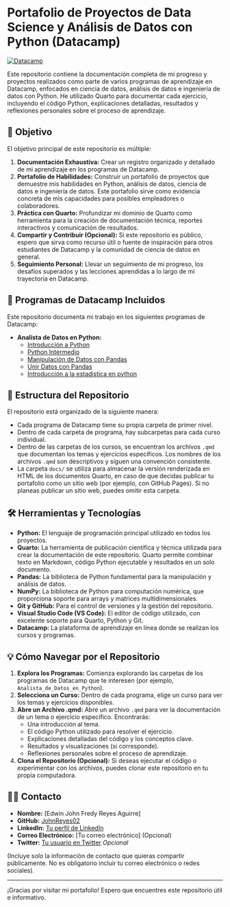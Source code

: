 # Portafolio de Proyectos de Data Science y Análisis de Datos con Python (Datacamp)

[![Datacamp](https://www.datacamp.com/favicon-32x32.png)](https://www.datacamp.com/)

Este repositorio contiene la documentación completa de mi progreso y proyectos realizados como parte de varios programas de aprendizaje en Datacamp, enfocados en ciencia de datos, análisis de datos e ingeniería de datos con Python. He utilizado Quarto para documentar cada ejercicio, incluyendo el código Python, explicaciones detalladas, resultados y reflexiones personales sobre el proceso de aprendizaje.

## 🎯 Objetivo

El objetivo principal de este repositorio es múltiple:

1.  **Documentación Exhaustiva:** Crear un registro organizado y detallado de mi aprendizaje en los programas de Datacamp.
2.  **Portafolio de Habilidades:** Construir un portafolio de proyectos que demuestre mis habilidades en Python, análisis de datos, ciencia de datos e ingeniería de datos. Este portafolio sirve como evidencia concreta de mis capacidades para posibles empleadores o colaboradores.
3.  **Práctica con Quarto:** Profundizar mi dominio de Quarto como herramienta para la creación de documentación técnica, reportes interactivos y comunicación de resultados.
4.  **Compartir y Contribuir (Opcional):** Si este repositorio es público, espero que sirva como recurso útil o fuente de inspiración para otros estudiantes de Datacamp y la comunidad de ciencia de datos en general.
5.  **Seguimiento Personal:** Llevar un seguimiento de mi progreso, los desafíos superados y las lecciones aprendidas a lo largo de mi trayectoria en Datacamp.

## 🚀 Programas de Datacamp Incluidos

Este repositorio documenta mi trabajo en los siguientes programas de Datacamp:

- **Analista de Datos en Python:**
  - [Introducción a Python](https://app.datacamp.com/learn/courses/intro-to-python-for-data-science)
  - [Python Intermedio](https://app.datacamp.com/learn/courses/intermediate-python)
  - [Manipulación de Datos con Pandas](https://app.datacamp.com/learn/courses/data-manipulation-with-pandas)
  - [Unir Datos con Pandas](https://app.datacamp.com/learn/courses/joining-data-with-pandas)
  - [Introducción a la estadística en python](https://app.datacamp.com/learn/courses/introduction-to-statistics-in-python)

## 📁 Estructura del Repositorio

El repositorio está organizado de la siguiente manera:

- Cada programa de Datacamp tiene su propia carpeta de primer nivel.
- Dentro de cada carpeta de programa, hay subcarpetas para cada curso individual.
- Dentro de las carpetas de los cursos, se encuentran los archivos `.qmd` que documentan los temas y ejercicios específicos. Los nombres de los archivos `.qmd` son descriptivos y siguen una convención consistente.
- La carpeta `docs/` se utiliza para almacenar la versión renderizada en HTML de los documentos Quarto, en caso de que decidas publicar tu portafolio como un sitio web (por ejemplo, con GitHub Pages). Si no planeas publicar un sitio web, puedes omitir esta carpeta.

## 🛠️ Herramientas y Tecnologías

- **Python:** El lenguaje de programación principal utilizado en todos los proyectos.
- **Quarto:** La herramienta de publicación científica y técnica utilizada para crear la documentación de este repositorio. Quarto permite combinar texto en Markdown, código Python ejecutable y resultados en un solo documento.
- **Pandas:** La biblioteca de Python fundamental para la manipulación y análisis de datos.
- **NumPy:** La biblioteca de Python para computación numérica, que proporciona soporte para arrays y matrices multidimensionales.
- **Git y GitHub:** Para el control de versiones y la gestión del repositorio.
- **Visual Studio Code (VS Code):** El editor de código utilizado, con excelente soporte para Quarto, Python y Git.
- **Datacamp:** La plataforma de aprendizaje en línea donde se realizan los cursos y programas.

## 💡 Cómo Navegar por el Repositorio

1.  **Explora los Programas:** Comienza explorando las carpetas de los programas de Datacamp que te interesen (por ejemplo, `Analista_de_Datos_en_Python`).
2.  **Selecciona un Curso:** Dentro de cada programa, elige un curso para ver los temas y ejercicios disponibles.
3.  **Abre un Archivo .qmd:** Abre un archivo `.qmd` para ver la documentación de un tema o ejercicio específico. Encontrarás:
    - Una introducción al tema.
    - El código Python utilizado para resolver el ejercicio.
    - Explicaciones detalladas del código y los conceptos clave.
    - Resultados y visualizaciones (si corresponde).
    - Reflexiones personales sobre el proceso de aprendizaje.
4.  **Clona el Repositorio (Opcional):** Si deseas ejecutar el código o experimentar con los archivos, puedes clonar este repositorio en tu propia computadora.

## 👨‍💻 Contacto

- **Nombre:** [Edwin John Fredy Reyes Aguirre]
- **GitHub:** [JohnReyes02](https://github.com/JohnReyes02)
- **LinkedIn:** [Tu perfil de LinkedIn](https://www.linkedin.com/in/edwin-reyes-aguirre/)
- **Correo Electrónico:** [Tu correo electrónico] (Opcional)
- **Twitter:** [Tu usuario en Twitter](<Enlace a tu cuenta de Twitter>) _Opcional_

(Incluye _solo_ la información de contacto que quieras compartir públicamente. No es obligatorio incluir tu correo electrónico o redes sociales).

---

¡Gracias por visitar mi portafolio! Espero que encuentres este repositorio útil e informativo.
